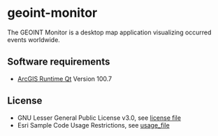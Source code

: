# geoint-monitor
The GEOINT Monitor is a desktop map application visualizing occurred events worldwide.

## Software requirements
- [ArcGIS Runtime Qt](https://developers.arcgis.com/qt/) Version 100.7

## License
- GNU Lesser General Public License v3.0, see [license file](https://github.com/esride-jts/geoint-monitor/blob/master/LICENSE)
- Esri Sample Code Usage Restrictions, see [usage_file](https://github.com/esride-jts/geoint-monitor/blob/master/esri-sample-code-usage-restrictions.txt)
